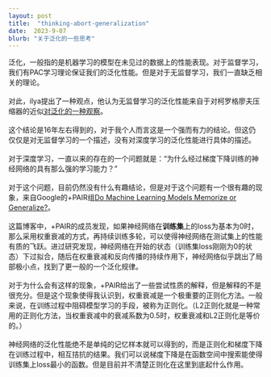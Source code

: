 ```yaml
---
layout: post
title:  "thinking-abort-generalization"
date:  2023-9-07 
blurb: "关于泛化的一些思考"
---
```


泛化，一般指的是机器学习的模型在未见过的数据上的性能表现。对于监督学习，我们有PAC学习理论保证我们的泛化性能。但是对于无监督学习，我们一直缺乏相关的理论。
<br />
<br />
对此，ilya提出了一种观点，他认为无监督学习的泛化性能来自于对柯罗格廖夫压缩器的近似[对泛化的一种观察](https://www.youtube.com/watch?v=AKMuA_TVz3A&t=1677s)。
<br />
<br />
这个结论是16年左右得到的，对于我个人而言这是一个强而有力的结论。但这仍仅仅是对无监督学习的一个描述，没有对深度学习的泛化性能进行具体的描述。
<br />
<br />
对于深度学习，一直以来的存在的一个问题就是：“为什么经过梯度下降训练的神经网络的具有那么强的学习能力？”
<br />
<br />
对于这个问题，目前仍然没有什么有趣结论，但是对于这个问题有一个很有趣的现象，来自Google的+PAIR组[Do Machine Learning Models Memorize or Generalize?](https://pair.withgoogle.com/explorables/grokking/)。
<br />
<br />
这篇博客中，+PAIR的成员发现，如果神经网络在**训练集**上的loss为基本为0时，那么采用权重衰减的方式，再持续训练多轮，可以使得神经网络在测试集上的性能有质的飞跃。进过研究发现，神经网络在开始的状态（训练集loss刚刚为0的状态）下过拟合，随后在权重衰减和反向传播的持续作用下，神经网络似乎跳出了局部极小点，找到了更一般的一个泛化规律。
<br />
<br />
对于为什么会有这样的现象，+PAIR给出了一些尝试性质的解释，但是解释的不是很充分。但是这个现象使得我认识到，权重衰减是一个极重要的正则化方法。一般来说，在训练过程中阻碍模型学习的手段，被称为正则化。（L2正则化就是一种常用的正则化方法，当权重衰减中的衰减系数为0.5时，权重衰减和L2正则化是等价的。）
<br />
<br />
神经网络的泛化性能绝不是单纯的记忆样本就可以得到的，而是正则化和梯度下降在训练过程中，相互拮抗的结果。我们可以说梯度下降是在函数空间中搜索能使得训练集上loss最小的函数。但是目前并不清楚正则化在这里到底起什么作用。